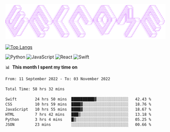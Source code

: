 
![ezcv logo](https://raw.githubusercontent.com/adammgerber/images/main/Welcome.png)

[![Top Langs](https://github-readme-stats.vercel.app/api/top-langs/?username=adammgerber&layout=compact)](https://github.com/anuraghazra/github-readme-stats)

![Python](https://img.shields.io/badge/python-3670A0?style=for-the-badge&logo=python&logoColor=ffdd54)
![JavaScript](https://img.shields.io/badge/javascript-%23323330.svg?style=for-the-badge&logo=javascript&logoColor=%23F7DF1E)
![React](https://img.shields.io/badge/react-%2320232a.svg?style=for-the-badge&logo=react&logoColor=%2361DAFB)
![Swift](https://img.shields.io/badge/swift-F54A2A?style=for-the-badge&logo=swift&logoColor=white)

📊 &nbsp;**This month I spent my time on**

<!--START_SECTION:waka-->

```text
From: 11 September 2022 - To: 03 November 2022

Total Time: 58 hrs 32 mins

Swift        24 hrs 50 mins  ██████████▓░░░░░░░░░░░░░░   42.43 %
CSS          10 hrs 59 mins  ████▓░░░░░░░░░░░░░░░░░░░░   18.76 %
JavaScript   10 hrs 55 mins  ████▓░░░░░░░░░░░░░░░░░░░░   18.67 %
HTML         7 hrs 42 mins   ███▒░░░░░░░░░░░░░░░░░░░░░   13.18 %
Python       3 hrs 4 mins    █▒░░░░░░░░░░░░░░░░░░░░░░░   05.25 %
JSON         23 mins         ░░░░░░░░░░░░░░░░░░░░░░░░░   00.66 %
```

<!--END_SECTION:waka-->

